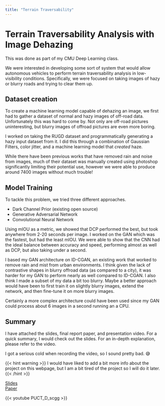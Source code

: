 ```yaml
---
title: "Terrain Traversability"
---
```


# Terrain Traversability Analysis with Image Dehazing

This was done as part of my CMU Deep Learning class.

We were interested in developing some sort of system that would allow autonomous vehicles to perform terrain traversability analysis in low-visibility conditions. Specifically, we were focused on taking images of hazy or blurry roads and trying to clear them up.

## Dataset creation
To create a machine learning model capable of dehazing an image, we first had to gather a dataset of normal and hazy images of off-road data. Unfortunately this was hard to come by. Not only are off-road pictures uninteresting, but blurry images of offroad pictures are even more boring. 

I worked on taking the RUGD dataset and programmatically generating a hazy input dataset from it. I did this through a combination of Gaussian Filters, color jitter, and a machine learning model that *created* haze.

While there have been previous works that have removed rain and noise from images, much of their dataset was manually created using photoshop significantly limiting their potential use, however we were able to produce around 7400 images without much trouble!

## Model Training
To tackle this problem, we tried three different approaches.
- Dark Channel Prior (existing open source)
- Generative Adversarial Network
- Convolutional Neural Network

Using mIOU as a metric, we showed that DCP performed the best, but took anywhere from 2-20 seconds per image. I worked on the GAN which was the fastest, but had the least mIOU. We were able to show that the CNN had the ideal balance between accuracy and speed, performing almost as well as DCP, but also taking under a second.

I based my GAN architecture on ID-CGAN, an existing work that worked to remove rain and mist from urban environments. I think given the lack of contrastive shapes in blurry offroad data (as compared to a city), it was harder for my GAN to perform nearly as well compared to ID-CGAN. I also think I made a subset of my data a bit too blurry. Maybe a better approach would have been to first train it on slightly blurry images, extend the network, and then fine-tune it on more blurry images. 

Certainly a more complex architecture could have been used since my GAN could process about 6 images in a second running an a CPU.

## Summary

I have attached the slides, final report paper, and presentation video.
For a quick summary, I would check out the slides. For an in-depth explanation, please refer to the video.

I got a serious cold when recording the video, so I sound pretty bad. :sweat_smile:


{{< hint warning >}}
I would have liked to add a bit more info about the project on this webpage, but I am a bit tired of the project so I will do it later.
{{< /hint >}}


<a href="/terrain_slides.pdf" target="_blank">Slides</a>  
<a href="/terrain_report.pdf" target="_blank">Paper</a>  

{{< youtube PUCT_D_scgg >}}
